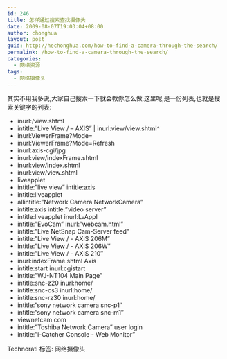 ```yaml
---
id: 246
title: 怎样通过搜索查找摄像头
date: 2009-08-07T19:03:04+08:00
author: chonghua
layout: post
guid: http://hechonghua.com/how-to-find-a-camera-through-the-search/
permalink: /how-to-find-a-camera-through-the-search/
categories:
  - 网络资源
tags:
  - 网络摄像头
---
```

其实不用我多说,大家自己搜索一下就会教你怎么做,这里呢,是一份列表,也就是搜索关键字的列表:

  * inurl:/view.shtml 
  * intitle:”Live View / – AXIS” | inurl:view/view.shtml^ 
  * inurl:ViewerFrame?Mode= 
  * inurl:ViewerFrame?Mode=Refresh 
  * inurl:axis-cgi/jpg 
  * inurl:view/indexFrame.shtml 
  * inurl:view/index.shtml 
  * inurl:view/view.shtml 
  * liveapplet 
  * intitle:”live view” intitle:axis 
  * intitle:liveapplet 
  * allintitle:”Network Camera NetworkCamera” 
  * intitle:axis intitle:”video server” 
  * intitle:liveapplet inurl:LvAppl 
  * intitle:”EvoCam” inurl:”webcam.html” 
  * intitle:”Live NetSnap Cam-Server feed” 
  * intitle:”Live View / - AXIS 206M” 
  * intitle:”Live View / - AXIS 206W” 
  * intitle:”Live View / - AXIS 210″ 
  * inurl:indexFrame.shtml Axis 
  * intitle:start inurl:cgistart 
  * intitle:”WJ-NT104 Main Page” 
  * intitle:snc-z20 inurl:home/ 
  * intitle:snc-cs3 inurl:home/ 
  * intitle:snc-rz30 inurl:home/ 
  * intitle:”sony network camera snc-p1″ 
  * intitle:”sony network camera snc-m1″ 
  * viewnetcam.com 
  * intitle:”Toshiba Network Camera” user login 
  * intitle:”i-Catcher Console - Web Monitor” 

<div style="padding-bottom: 0px; margin: 0px; padding-left: 0px; padding-right: 0px; display: inline; float: none; padding-top: 0px" id="scid:0767317B-992E-4b12-91E0-4F059A8CECA8:c3d378e5-2e85-479a-b938-f15f08092f92" class="wlWriterEditableSmartContent">
  Technorati 标签: 网络摄像头
</div>